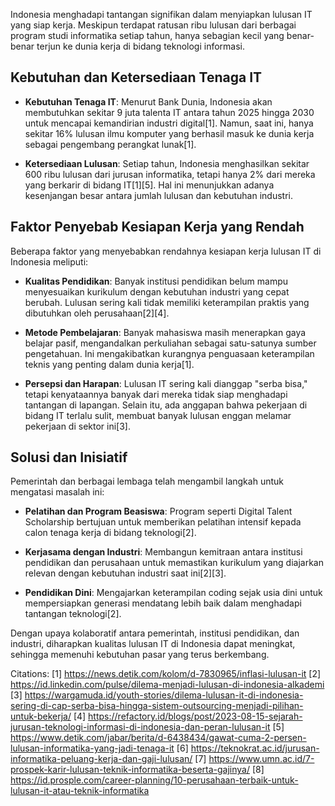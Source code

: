 Indonesia menghadapi tantangan signifikan dalam menyiapkan lulusan IT yang siap kerja. Meskipun terdapat ratusan ribu lulusan dari berbagai program studi informatika setiap tahun, hanya sebagian kecil yang benar-benar terjun ke dunia kerja di bidang teknologi informasi.

## Kebutuhan dan Ketersediaan Tenaga IT

- **Kebutuhan Tenaga IT**: Menurut Bank Dunia, Indonesia akan membutuhkan sekitar 9 juta talenta IT antara tahun 2025 hingga 2030 untuk mencapai kemandirian industri digital[1]. Namun, saat ini, hanya sekitar 16% lulusan ilmu komputer yang berhasil masuk ke dunia kerja sebagai pengembang perangkat lunak[1].
  
- **Ketersediaan Lulusan**: Setiap tahun, Indonesia menghasilkan sekitar 600 ribu lulusan dari jurusan informatika, tetapi hanya 2% dari mereka yang berkarir di bidang IT[1][5]. Hal ini menunjukkan adanya kesenjangan besar antara jumlah lulusan dan kebutuhan industri.

## Faktor Penyebab Kesiapan Kerja yang Rendah

Beberapa faktor yang menyebabkan rendahnya kesiapan kerja lulusan IT di Indonesia meliputi:

- **Kualitas Pendidikan**: Banyak institusi pendidikan belum mampu menyesuaikan kurikulum dengan kebutuhan industri yang cepat berubah. Lulusan sering kali tidak memiliki keterampilan praktis yang dibutuhkan oleh perusahaan[2][4].

- **Metode Pembelajaran**: Banyak mahasiswa masih menerapkan gaya belajar pasif, mengandalkan perkuliahan sebagai satu-satunya sumber pengetahuan. Ini mengakibatkan kurangnya penguasaan keterampilan teknis yang penting dalam dunia kerja[1].

- **Persepsi dan Harapan**: Lulusan IT sering kali dianggap "serba bisa," tetapi kenyataannya banyak dari mereka tidak siap menghadapi tantangan di lapangan. Selain itu, ada anggapan bahwa pekerjaan di bidang IT terlalu sulit, membuat banyak lulusan enggan melamar pekerjaan di sektor ini[3].

## Solusi dan Inisiatif

Pemerintah dan berbagai lembaga telah mengambil langkah untuk mengatasi masalah ini:

- **Pelatihan dan Program Beasiswa**: Program seperti Digital Talent Scholarship bertujuan untuk memberikan pelatihan intensif kepada calon tenaga kerja di bidang teknologi[2].

- **Kerjasama dengan Industri**: Membangun kemitraan antara institusi pendidikan dan perusahaan untuk memastikan kurikulum yang diajarkan relevan dengan kebutuhan industri saat ini[2][3].

- **Pendidikan Dini**: Mengajarkan keterampilan coding sejak usia dini untuk mempersiapkan generasi mendatang lebih baik dalam menghadapi tantangan teknologi[2].

Dengan upaya kolaboratif antara pemerintah, institusi pendidikan, dan industri, diharapkan kualitas lulusan IT di Indonesia dapat meningkat, sehingga memenuhi kebutuhan pasar yang terus berkembang.

Citations:
[1] https://news.detik.com/kolom/d-7830965/inflasi-lulusan-it
[2] https://id.linkedin.com/pulse/dilema-menjadi-lulusan-di-indonesia-alkademi
[3] https://wargamuda.id/youth-stories/dilema-lulusan-it-di-indonesia-sering-di-cap-serba-bisa-hingga-sistem-outsourcing-menjadi-pilihan-untuk-bekerja/
[4] https://refactory.id/blogs/post/2023-08-15-sejarah-jurusan-teknologi-informasi-di-indonesia-dan-peran-lulusan-it
[5] https://www.detik.com/jabar/berita/d-6438434/gawat-cuma-2-persen-lulusan-informatika-yang-jadi-tenaga-it
[6] https://teknokrat.ac.id/jurusan-informatika-peluang-kerja-dan-gaji-lulusan/
[7] https://www.umn.ac.id/7-prospek-karir-lulusan-teknik-informatika-beserta-gajinya/
[8] https://id.prosple.com/career-planning/10-perusahaan-terbaik-untuk-lulusan-it-atau-teknik-informatika


